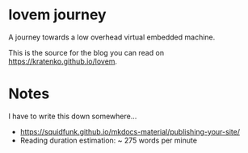 # lovem journey
A journey towards a low overhead virtual embedded machine.

This is the source for the blog you can read on https://kratenko.github.io/lovem.



# Notes
I have to write this down somewhere...
* https://squidfunk.github.io/mkdocs-material/publishing-your-site/
* Reading duration estimation: ~ 275 words per minute
